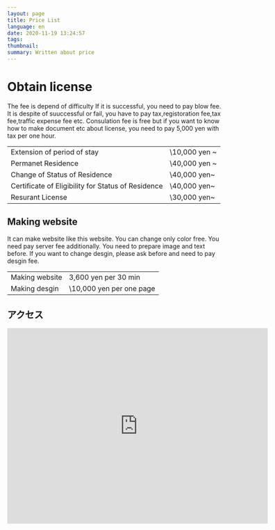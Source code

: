 ```yaml
---
layout: page
title: Price List
language: en
date: 2020-11-19 13:24:57
tags:
thumbnail:
summary: Written about price
---
```

# Obtain license
The fee is depend of difficulty
If it is successful, you need to pay blow fee.
It is despite of suuccessful or fail, you have to pay tax,registoration fee,tax fee,traffic expense fee etc.
Consulation fee is free but if you want to know how to make document etc about license, you need to pay 5,000 yen with tax per one hour.

|    |    |
| ---- | ---- |
| Extension of period of stay |  \10,000 yen ~ |
| Permanet Residence |  \40,000 yen ~ |
| Change of Status of Residence |  \40,000 yen~  |
| Certificate of Eligibility for Status of Residence |  \40,000 yen~  |
| Resurant License | \30,000 yen~ |

## Making website
It can make website like this website. You can change only color free. You need pay server fee additionally.
You need to prepare image and text before.
If you want to change desgin, please ask before and need to pay desgin fee.

|    |    |
| ---- | ---- |
| Making website | 3,600 yen per 30 min |
| Making desgin |  \10,000 yen per one page  |

## アクセス
<iframe src="https://www.google.com/maps/embed?pb=!1m18!1m12!1m3!1d3239.0648183045996!2d139.79760191526!3d35.724624380184196!2m3!1f0!2f0!3f0!3m2!1i1024!2i768!4f13.1!3m3!1m2!1s0x60188eeef5223ba1%3A0x55c97367f17381df!2z44CSMTExLTAwMjUg5p2x5Lqs6YO95Y-w5p2x5Yy65p2x5rWF6I2J77yS5LiB55uu77yS77yU4oiS77yR77yXIOOBteOBmOOCs-ODvOODnQ!5e0!3m2!1sja!2sjp!4v1548125976549" width="600" height="450" frameborder="0" style="border:0" allowfullscreen="" ></iframe>

